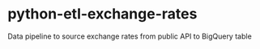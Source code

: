 # python-etl-exchange-rates
Data pipeline to source exchange rates from public API to BigQuery table
